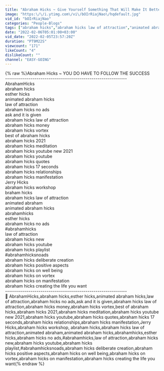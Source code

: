 ```yaml
---
title: "Abraham Hicks ~ Give Yourself Something That Will Make It Better"
image: "https:\/\/i.ytimg.com\/vi\/bOIrRiajNao\/hqdefault.jpg"
vid_id: "bOIrRiajNao"
categories: "People-Blogs"
tags: ["abraham hicks","abraham hicks law of attraction","animated abraham"]
date: "2022-02-06T05:01:00+03:00"
vid_date: "2022-02-05T23:57:20Z"
duration: "PT9M22S"
viewcount: "171"
likeCount: "4"
dislikeCount: ""
channel: "EASY-GOING"
---
```

{% raw %}Abraham Hicks ~ YOU DO HAVE TO FOLLOW THE SUCCESS<br />--------------------------------------------------------------<br />AbrahamHicks<br />abraham hicks<br />esther hicks<br />animated abraham hicks<br />law of attraction<br />abraham hicks no ads<br />ask and it is given<br />abraham hicks law of attraction<br />abraham hicks money<br />abraham hicks vortex<br />best of abraham hicks<br />abraham hicks 2021<br />abraham hicks meditation<br />abraham hicks youtube new 2021<br />abraham hicks youtube<br />abraham hicks quotes<br />abraham hicks 17 seconds<br />abraham hicks relationships<br />abraham hicks manifestation<br />Jerry Hicks<br />abraham hicks workshop<br />braham hicks<br />abraham hicks law of attraction<br />animated abraham<br />animated abraham hicks<br />abrahamhicks<br />esther hicks<br />abraham hicks no ads<br />#abrahamhicks<br />law of attraction<br />abraham hicks new<br />abraham hicks youtube<br />abraham hicks playlist<br />#abrahamhicksnoads<br />abraham hicks deliberate creation<br />abraham hicks positive aspects<br />abraham hicks on well being<br />abraham hicks on vortex<br />abraham hicks on manifestation<br />abraham hicks creating the life you want<br />--------------------------------------------------------------<br />🚩 AbrahamHicks,abraham hicks,esther hicks,animated abraham hicks,law of attraction,abraham hicks no ads,ask and it is given,abraham hicks law of attraction,abraham hicks money,abraham hicks vortex,best of abraham hicks,abraham hicks 2021,abraham hicks meditation,abraham hicks youtube new 2021,abraham hicks youtube,abraham hicks quotes,abraham hicks 17 seconds,abraham hicks relationships,abraham hicks manifestation,Jerry Hicks,abraham hicks workshop, abraham hicks,abraham hicks law of attraction,animated abraham,animated abraham hicks,abrahamhicks,esther hicks,abraham hicks no ads,#abrahamhicks,law of attraction,abraham hicks new,abraham hicks youtube,abraham hicks playlist,#abrahamhicksnoads,abraham hicks deliberate creation,abraham hicks positive aspects,abraham hicks on well being,abraham hicks on vortex,abraham hicks on manifestation,abraham hicks creating the life you want{% endraw %}
